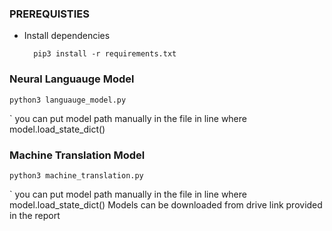 ### PREREQUISTIES
+ Install dependencies
    
        pip3 install -r requirements.txt

### Neural Languauge Model

    python3 languauge_model.py 

` you can put model path manually in the file in line where
           model.load_state_dict()

### Machine Translation Model

    python3 machine_translation.py

` you can put model path manually in the file in line where
           model.load_state_dict()
Models can be downloaded from drive link provided in the report
